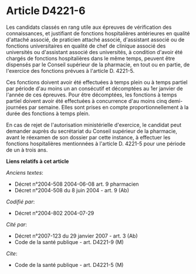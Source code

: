 # Article D4221-6

Les candidats classés en rang utile aux épreuves de vérification des connaissances, et justifiant de fonctions hospitalières
antérieures en qualité d'attaché associé, de praticien attaché associé, d'assistant associé ou de fonctions universitaires en
qualité de chef de clinique associé des universités ou d'assistant associé des universités, à condition d'avoir été chargés
de fonctions hospitalières dans le même temps, peuvent être dispensés par le Conseil supérieur de la pharmacie, en tout ou en
partie, de l'exercice des fonctions prévues à l'article D. 4221-5.

Ces fonctions doivent avoir été effectuées à temps plein ou à temps partiel par période d'au moins un an consécutif et
décomptées au 1er janvier de l'année de ces épreuves. Pour être décomptées, les fonctions à temps partiel doivent avoir été
effectuées à concurrence d'au moins cinq demi-journées par semaine. Elles sont prises en compte proportionnellement à la
durée des fonctions à temps plein.

En cas de rejet de l'autorisation ministérielle d'exercice, le candidat peut demander auprès du secrétariat du Conseil
supérieur de la pharmacie, avant le réexamen de son dossier par cette instance, à effectuer les fonctions hospitalières
mentionnées à l'article D. 4221-5 pour une période de un à trois ans.

**Liens relatifs à cet article**

_Anciens textes_:

  - Décret n°2004-508 2004-06-08 art. 9 pharmacien
  - Décret n°2004-508 du 8 juin 2004 - art. 9 (Ab)

_Codifié par_:

  - Décret n°2004-802 2004-07-29

_Cité par_:

  - Décret n°2007-123 du 29 janvier 2007 - art. 3 (Ab)
  - Code de la santé publique - art. D4221-9 (M)

_Cite_:

  - Code de la santé publique - art. D4221-5 (M)
